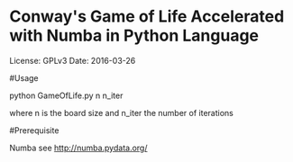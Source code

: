 # Conway's Game of Life Accelerated with Numba in Python Language 

License: GPLv3
Date: 2016-03-26

#Usage 

python GameOfLife.py n n_iter

where n is the board size and n_iter the number of iterations


#Prerequisite

Numba see http://numba.pydata.org/
